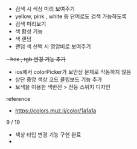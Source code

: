 - 검색 시 색상 미리 보여주기
- yellow, pink , white 등 단어로도 검색 가능하도록
- 검색 미리보기
- 색 합성 기능
- 색 랜덤
- 랜덤 색 선택 시 명암비로 보여주기

<strike>- hex , rgb 변경 기능 추가</strike>

- ios에서 colorPicker가 보안상 문제로 작동하지 않음
- 상단 중앙 색상 코드 클립보드 기능 추가
- 보색을 이용한 색반전 > 전등 스위치 디자인

reference

- https://colors.muz.li/color/1a1a1a

9 / 19

- 색상 타입 변경 기능 구현 완료
-
